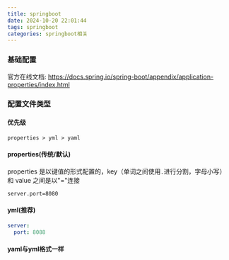 ```yaml
---
title: springboot
date: 2024-10-20 22:01:44
tags: springboot
categories: springboot相关
---
```


### 基础配置

官方在线文档: https://docs.spring.io/spring-boot/appendix/application-properties/index.html

### 配置文件类型

#### 优先级

```
properties > yml > yaml
```

#### properties(传统/默认)

properties 是以键值的形式配置的，key（单词之间使用`.`进行分割，字母小写） 和 value 之间是以"="连接

```properties
server.port=8080
```

#### yml(推荐)

```yaml
server:
  port: 8088
```

#### yaml与yml格式一样

